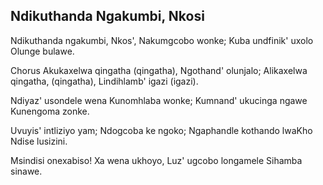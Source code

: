 ## Ndikuthanda Ngakumbi, Nkosi

Ndikuthanda ngakumbi, Nkos', Nakumgcobo wonke;
Kuba undfinik' uxolo Olunge bulawe.

Chorus
Akukaxelwa qingatha (qingatha), Ngothand' olunjalo;
Alikaxelwa qingatha, (qingatha), Lindihlamb' igazi (igazi).

Ndiyaz' usondele wena Kunomhlaba wonke;
Kumnand' ukucinga ngawe Kunengoma zonke.

Uvuyis' intliziyo yam; Ndogcoba ke ngoko;
Ngaphandle kothando lwaKho Ndise lusizini.

Msindisi onexabiso! Xa wena ukhoyo,
Luz' ugcobo longamele Sihamba sinawe.

